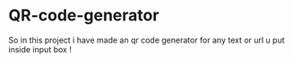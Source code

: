 # QR-code-generator
So in this project i have made an qr code generator for any text or url u put inside input box !
